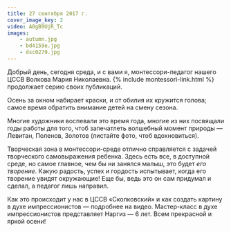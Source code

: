 ```yaml
---
title: 27 сентября 2017 г.
cover_image_key: 2
video: A0gB9UjR_Tc
images:
    - autumn.jpg
    - bd4159e.jpg
    - dsc0279.jpg
---
```


Добрый день, сегодня среда, и с вами я, монтессори-педагог нашего ЦССВ Волкова Мария Николаевна.
{% include montessori-link.html %} продолжает серию своих публикаций. 

Осень за окном набирает краски, и от обилия их кружится голова; самое время обратить внимание детей на смену сезона.

<!--more-->
Многие художники воспевали это время года, многие из них посвящали годы работы для того, чтоб запечатлеть волшебный
момент природы — Левитан, Поленов, Золотов (листайте фото, чтоб вдохновиться).

Творческая зона в монтессори-среде отлично справляется с задачей творческого самовыражения ребенка. Здесь есть все,
в доступной среде, но самое главное, чем бы ни занялся малыш, это будет _его творение_. Какую радость, успех и гордость
испытывает, когда его творение увидят окружающие! Еще бы, ведь это он сам придумал и сделал, а педагог лишь направил.

Как это происходит у нас в ЦССВ «Сколковский» и как создать картину в духе импрессионистов — подробнее на видео.
Мастер-класс в духе импрессионистов представляет Наргиз — 6 лет. Всем прекрасной и яркой осени!

